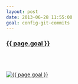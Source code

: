 ```yaml
---
layout: post
date: 2013-06-28 11:55:00
goal: config-git-commits
---
```


<h3 class="graph-align goal-title">
    <a href="https://www.beeminder.com/beneills/goals/config-git-commits">{{ page.goal }}</a>
</h3>

<br />
<div class="graph-align goal-text goal-description">
      &nbsp;
</div>

[![{{ page.goal }}](https://www.beeminder.com/beneills/goals/config-git-commits/graph)](https://www.beeminder.com/beneills/goals/config-git-commits)
